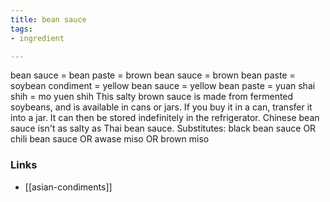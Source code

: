 ```yaml
---
title: bean sauce
tags:
- ingredient

---
```

bean sauce = bean paste = brown bean sauce = brown bean paste = soybean condiment = yellow bean sauce = yellow bean paste = yuan shai shih = mo yuen shih This salty brown sauce is made from fermented soybeans, and is available in cans or jars. If you buy it in a can, transfer it into a jar. It can then be stored indefinitely in the refrigerator. Chinese bean sauce isn't as salty as Thai bean sauce. Substitutes: black bean sauce OR chili bean sauce OR awase miso OR brown miso

### Links

* [[asian-condiments]]
